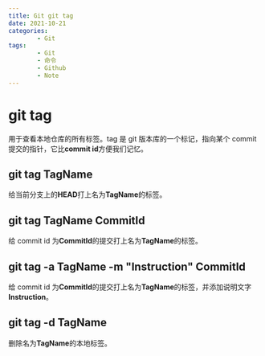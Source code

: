 ```yaml
---
title: Git git tag
date: 2021-10-21
categories:
        - Git
tags:
        - Git
        - 命令
        - Github
        - Note
---
```


# git tag

用于查看本地仓库的所有标签。tag 是 git 版本库的一个标记，指向某个 commit 提交的指针，它比**commit id**方便我们记忆。

## git tag TagName

给当前分支上的**HEAD**打上名为**TagName**的标签。

## git tag TagName CommitId

给 commit id 为**CommitId**的提交打上名为**TagName**的标签。

## git tag -a TagName -m "Instruction" CommitId

给 commit id 为**CommitId**的提交打上名为**TagName**的标签，并添加说明文字**Instruction**。

## git tag -d TagName

删除名为**TagName**的本地标签。
